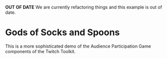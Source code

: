 **OUT OF DATE**
We are currently refactoring things and this example is out of date.


# Gods of Socks and Spoons

This is a more sophisticated demo of the Audience Participation Game components of the Twitch Toolkit. 